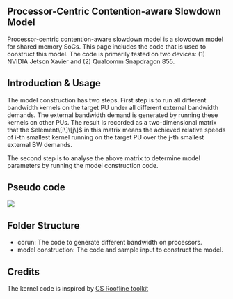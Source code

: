 ## Processor-Centric Contention-aware Slowdown Model

Processor-centric contention-aware slowdown model is a slowdown model for shared memory SoCs. This page includes the code that is used to construct this model. The code is primarily tested on two devices: (1) NVIDIA Jetson Xavier and (2) Qualcomm Snapdragon 855.

## Introduction & Usage

The model construction has two steps. First step is to run all different bandwidth kernels on the target PU under all different external bandwidth demands. The external bandwidth demand is generated by running these kernels on other PUs. The result is recorded as a two-dimensional matrix that the $element\[i\]\[j\]$ in this matrix means the achieved relative speeds of i-th smallest kernel running on the target PU over the j-th smallest external BW demands.

The second step is to analyse the above matrix to determine model parameters by running the model construction code.

## Pseudo code

![](https://github.com/processorcentricmodel/PCCS/blob/main/files/Codeexample.png)

## Folder Structure

* corun: The code to generate different bandwidth on processors.
* model construction: The code and sample input to construct the model.

## Credits

The kernel code is inspired by [CS Roofline toolkit](https://bitbucket.org/berkeleylab/cs-roofline-toolkit)
